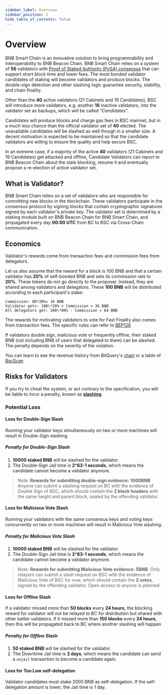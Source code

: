 ```yaml
---
sidebar_label: Overview
sidebar_position: 2
hide_table_of_contents: false
---
```

# Overview

BNB Smart Chain is an innovative solution to bring programmability and interoperability to BNB Beacon Chain. BNB Smart Chain relies on a system of **56** validators with [Proof of Staked Authority (PoSA) consensus](https://github.com/bnb-chain/whitepaper/blob/master/WHITEPAPER.md#consensus-and-validator-quorum) that can support short block time and lower fees. The most bonded validator candidates of staking will become validators and produce blocks. The double-sign detection and other slashing logic guarantee security, stability, and chain finality.

Other than the **40** active validators (21 Cabinets and 19 Candidates), BSC will introduce more validators, e.g. another **16** inactive validators, into the validator set as backups, which will be called “_Candidates_”.

Candidates will produce blocks and charge gas fees in BSC mainnet, but in a much less chance than the official validator set of **40** elected. The unavailable candidates will be slashed as well though in a smaller size. A decent motivation is expected to be maintained so that the candidate validators are willing to ensure the quality and help secure BSC.

In an extreme case, if a majority of the active **40** validators (21 Cabinets and 19 Candidates) get attacked and offline, Candidate Validators can report to BNB Beacon Chain about the stale blocking, resume it and eventually propose a re-election of active validator set.

## What is Validator?

BNB Smart Chain relies on a set of validators who are responsible for committing new blocks in the blockchain. These validators participate in the consensus protocol by signing blocks that contain cryptographic signatures signed by each validator's private key.  The validator set is determined by a staking module built on BNB Beacon Chain for BNB Smart Chain, and propagated every day **00:00 UTC** from BC to BSC via Cross-Chain communication.


## Economics

Validator's rewards come from transaction fees and commission fees from delegators.

Let us also assume that the reward for a block is 100 BNB and that a certain validator has **20%** of self-bonded BNB and sets its commission rate to **20%**. These tokens do not go directly to the proposer. Instead, they are shared among validators and delegators.  These **100 BNB** will be distributed according to each participant's stake:

```
Commission: 80*20%= 16 BNB
Validator gets: 100\*20% + Commission = 36 BNB
All delegators get: 100\*80% - Commission = 64 BNB
```

The rewards for motivating validators to vote for Fast Finality also comes from transaction fees. The specific rules can refer to [BEP126](https://github.com/bnb-chain/BEPs/blob/master/BEPs/BEP126.md#43-reward)

If validators double sign, malicious vote or frequently offline, their staked BNB (not including BNB of users that delegated to them) can be slashed. The penalty depends on the severity of the violation.

You can learn to see the revenue history from BitQuery's [chart](https://explorer.bitquery.io/bsc/miners) or a table of [BscScan](https://bscscan.com/validatorset)

## Risks for Validators

If you try to cheat the system, or act contrary to the specification, you will be liable to incur a penalty, known as **[slashing](bc-slashing.md)**.


### Potential Loss


#### Loss for Double-Sign Slash

Running your validator keys simultaneously on two or more machines will result in Double-Sign slashing.

##### Penalty for Double-Sign Slash

1. **10000 staked BNB** will be slashed for the validator.
2. The Double-Sign Jail time is **2^63-1 seconds**, which means the candidate cannot become a validator anymore.

> Note: **Rewards for submitting double-sign evidence:** **1000BNB** Anyone can submit a slashing request on BC with the evidence of Double Sign of BSC, which should contain the **2 block headers** with the same height and parent block, sealed by the offending validator.


#### Loss for Malicious Vote Slash

Running your validators with the same consensus keys and voting keys concurrently on two or more machines  will result in Malicious Vote slashing.

##### Penalty for Malicious Vote Slash

1. **10000 staked BNB** will be slashed for the validator.
2. The Double-Sign Jail time is **2^63-1 seconds**, which means the candidate cannot become a validator anymore.

> Note: **Rewards for submitting Malicious Vote evidence:** **5BNB**. Only relayers can submit a slash request on BSC with the evidence of Malicious Vote of BSC for now, which should contain the **2 votes**, signed by the offending validator. Open access to anyone is planned.


#### Loss for Offline Slash

If a validator missed more than **50 blocks** every **24 hours**, the blocking reward for validator will not be relayed to BC for distribution but shared with other better validators. If it missed more than **150 blocks** every **24 hours**, then this will be propagated back to BC where another slashing will happen

##### Penalty for Offline Slash

1. **50 staked BNB** will be slashed for the validator.
2. The Downtime Jail time is **2 days**, which means the candidate can send a `unjail` transaction to become a candidate again.


#### Loss for Too Low self-delegation

Validator candidates must stake 2000 BNB as self-delegation. If the self-delegation amount is lower, the Jail time is 1 day.

